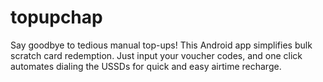 # topupchap
Say goodbye to tedious manual top-ups! This Android app simplifies bulk scratch card redemption. Just input your voucher codes, and one click automates dialing the USSDs for quick and easy airtime recharge.
